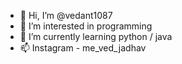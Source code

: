 - 👋 Hi, I’m @vedant1087
- 👀 I’m interested in programming
- 🌱 I’m currently learning python / java
- 📫 Instagram - me_ved_jadhav

<!---
ved1087/ved1087 is a ✨ special ✨ repository because its `README.md` (this file) appears on your GitHub profile.
You can click the Preview link to take a look at your changes.
--->
